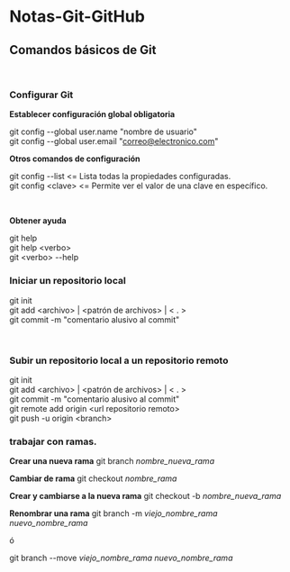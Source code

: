 # Notas-Git-GitHub

## Comandos básicos de Git

<br>

### Configurar Git

**Establecer configuración global obligatoria**

git config --global user.name "nombre de usuario"<br>
git config --global user.email "correo@electronico.com"<br>


**Otros comandos de configuración**

git config --list    <= Lista todas la propiedades configuradas.<br>
git config \<clave>   <= Permite ver el valor de una clave en específico.<br>

<br>

**Obtener ayuda**

git help<br>
git help \<verbo><br>
git \<verbo> --help<br>

### Iniciar un repositorio local

git init <br>
git add \<archivo> |  \<patrón de archivos> | \< . > <br>
git commit -m "comentario alusivo al commit" <br>

<br>

### Subir un repositorio local a un repositorio remoto

git init <br>
git add \<archivo> |  \<patrón de archivos> | \< . > <br>
git commit -m "comentario alusivo al commit" <br>
git remote add origin \<url repositorio remoto> <br>
git push -u origin \<branch> <br>


### trabajar con ramas.

**Crear una nueva rama**
  git branch _nombre_nueva_rama_

**Cambiar de rama**
  git checkout _nombre_rama_

**Crear y cambiarse a la nueva rama**
  git checkout -b _nombre_nueva_rama_

**Renombrar una rama**
  git branch -m _viejo_nombre_rama_ _nuevo_nombre_rama_
  
  ó
  
  git branch --move _viejo_nombre_rama_ _nuevo_nombre_rama_

